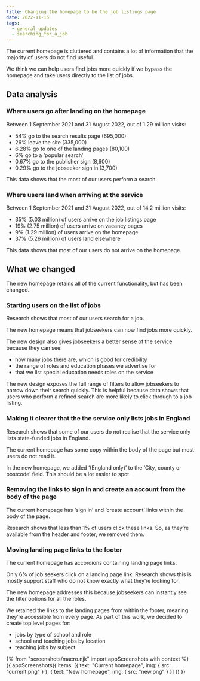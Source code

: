 ```yaml
---
title: Changing the homepage to be the job listings page
date: 2022-11-15
tags:
  - general_updates
  - searching_for_a_job
---
```

The current homepage is cluttered and contains a lot of information that the majority of users do not find useful.

We think we can help users find jobs more quickly if we bypass the homepage and take users directly to the list of jobs.
## Data analysis
### Where users go after landing on the homepage

Between 1 September 2021 and 31 August 2022, out of 1.29 million visits:

- 54% go to the search results page (695,000)
- 26% leave the site (335,000)
- 6.28% go to one of the landing pages (80,100)
- 6% go to a ‘popular search’
- 0.67% go to the publisher sign (8,600)
- 0.29% go to the jobseeker sign in (3,700)

This data shows that the most of our users perform a search.
### Where users land when arriving at the service

Between 1 September 2021 and 31 August 2022, out of 14.2 million visits:

- 35% (5.03 million) of users arrive on the job listings page
- 19% (2.75 million) of users arrive on vacancy pages
- 9% (1.29 million) of users arrive on the homepage
- 37% (5.26 million) of users land elsewhere

This data shows that most of our users do not arrive on the homepage.

## What we changed

The new homepage retains all of the current functionality, but has been changed.

### Starting users on the list of jobs

Research shows that most of our users search for a job.

The new homepage means that jobseekers can now find jobs more quickly.

The new design also gives jobseekers a better sense of the service because they can see:

- how many jobs there are, which is good for credibility
- the range of roles and education phases we advertise for
- that we list special education needs roles on the service

The new design exposes the full range of filters to allow jobseekers to narrow down their search quickly. This is helpful because data shows that users who perform a refined search are more likely to click through to a job listing.

### Making it clearer that the the service only lists jobs in England

Research shows that some of our users do not realise that the service only lists state-funded jobs in England.

The current homepage has some copy within the body of the page but most users do not read it.

In the new homepage, we added ‘(England only)’ to the ‘City, county or postcode’ field. This should be a lot easier to spot.

### Removing the links to sign in and create an account from the body of the page

The current homepage has ‘sign in’ and ‘create account’ links within the body of the page.

Research shows that less than 1% of users click these links. So, as they’re available from the header and footer, we removed them.

### Moving landing page links to the footer

The current homepage has accordions containing landing page links.

Only 6% of job seekers click on a landing page link. Research shows this is mostly support staff who do not know exactly what they’re looking for.

The new homepage addresses this because jobseekers can instantly see the filter options for all the roles.

We retained the links to the landing pages from within the footer, meaning they’re accessible from every page. As part of this work, we decided to create top level pages for:

- jobs by type of school and role
- school and teaching jobs by location
- teaching jobs by subject

{% from "screenshots/macro.njk" import appScreenshots with context %}
{{ appScreenshots({
  items: [{
    text: "Current homepage",
    img: { src: "current.png" }
  }, {
    text: "New homepage",
    img: { src: "new.png" }
  }]
}) }}
